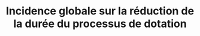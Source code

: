 ---
title: "Incidence globale sur la réduction de la durée du processus de dotation"
layout: post
lang: fr
lang-ref: 402-overall-impact
section: 4
category: 
hero:
  image:
    src: 4.3-tx-heading.png
    alt: Une photo de derrière un coureur d'athlétisme en plein sprint.
blocks:
  - type: title
    label: Le problème
  - Les longs processus de dotation peuvent avoir plusieurs conséquences négatives sur les résultats des processus d’embauche. Notamment, ces longs processus peuvent nuire à la capacité de l’organisation d’attirer des talents à haut rendement et accroître la possibilité que les processus soient annulés en raison de changements dans les priorités ministérielles. Ils peuvent aussi accroître la période durant laquelle certains postes demeurent vacants au sein d’une organisation, au détriment de son rendement.
  - Au moment du lancement du Nuage de talents, la durée médiane des processus de dotation visant des postes annoncés à l’externe au gouvernement du Canada était de 197 jours. Cette période correspond au temps écoulé entre la clôture de l’avis d’offre d’emploi sur le site Web Emplois GC et la première occurrence de l’employé dans le système de paye. Il convient de prendre note que ce nombre est issu de données agrégées sur la dotation visant des postes dotés pour une période déterminée ou indéterminée. (Le Nuage de talents n’affiche que les postes à doter pour une période déterminée, mais les processus administratifs de dotation sont les mêmes que pour les postes à doter pour une période indéterminée.) La durée du processus de dotation ne comprend pas le temps de préparation consacré au processus par les gestionnaires et les conseillers en RH, comme la rédaction de l’avis d’offre d’emploi et l’obtention des approbations du processus de dotation.
  - type: title
    label: Les hypothèses
  - L’équipe du Nuage de talents a conclu que la réduction de la durée du processus de dotation, s’il est possible d’y parvenir, aurait des répercussions positives sur la capacité du gouvernement d’attirer des talents à haut rendement, et serait un atout pour les gestionnaires qui doivent pourvoir des postes vacants. Mais de combien de temps faudrait-il réduire la durée du processus de dotation? Comme nous n’avions pas de données claires quant à l’objectif que nous voulions atteindre, nous nous sommes donné pour objectif d’accélérer le plus possible le processus de dotation. Même s’il advenait que nous ne parvenions pas au délai le plus court possible, nous avions bon espoir de réduire la durée du processus dans un certain degré.
  - L’équipe du Nuage de talents s’est ainsi fixé l’objectif extrêmement ambitieux de réduire à 30 jours la durée du processus de dotation, soit de la clôture de l’avis d’offre d’emploi à la sélection du candidat (cela exclut le temps requis pour l’obtention de l’autorisation de sécurité ou l’évaluation linguistique). Soulignons que la durée du processus de dotation exclut également le temps que les gestionnaires et les conseillers en RH consacrent à la publication d’un avis d’offre d’emploi, l’objectif étant de réduire la durée du processus à quelques semaines tout au plus (le délai le plus court possible étant de deux jours).
  - Il n’y avait rien de sorcier dans l’établissement de cet objectif de 30 jours; c’était simplement un chiffre rond qui semblait correspondre à la durée des processus de dotation au sein des industries du secteur privé. Du point de vue d’un candidat, une attente d’un mois avant de recevoir une offre verbale, à laquelle s’ajoute le temps requis pour l’obtention de l’autorisation de sécurité, semblait concurrentielle et raisonnable.
  - type: title
    label: L’expérience
  - "Dès le départ, nous avons établi 20 domaines d’intervention qui, selon nous, pourraient réduire le nombre moyen de jours nécessaires pour doter un poste. Ces interventions se déclinaient en trois grandes catégories :"
  - type: list
    style: unordered
    items:
      - les encouragements comportementaux (lesquels avaient pour but soit de s’attaquer aux habitudes de comportement qui ralentissaient la durée du processus de dotation, soit d’encourager de nouveaux comportements optimisant les résultats);
      - la restructuration des processus opérationnels pour accélérer les choses;
      - l’optimisation des outils à l’intention des gestionnaires d’embauche et des conseillers en RH pour les aider à atteindre leurs résultats d’embauche. 
  - Ces interventions sont décrites plus en détail dans les prochaines pages.
  - type: title
    label: Les résultats
  - La « durée moyenne du processus de dotation du Nuage de talents (en jours) » représente le nombre de jours s’étant écoulés entre la clôture de l’avis d’offre d’emploi sur notre plateforme et la présentation d’une offre verbale au candidat retenu par le gestionnaire, délai qui tenait compte de la majorité des interventions de la plateforme du Nuage de talents visant à réduire la durée du processus de dotation. À la suite de la présentation de l’offre verbale, le « temps moyen requis pour le filtrage de sécurité et l’évaluation linguistique (en jours) » représente le temps requis pour l’obtention de l’autorisation de sécurité, l’évaluation linguistique et la finalisation du dossier des RH, sur lequel le Nuage de talents a peu ou pas d’influence.
  - Bien que le temps requis pour l’obtention de l’autorisation de sécurité soit demeuré relativement stable tout au long du projet-pilote, la durée moyenne du processus de dotation (sous l’influence de la plateforme) a été réduite de plus de 85 jours. Les plus récents processus de dotation sur la plateforme ont duré environ 40 jours (de la clôture de l’avis d’offre d’emploi à la sélection du candidat). Il s’agit d’une réduction importante, une tendance que nous avons commencé à observer pour certains emplois à l’été 2019, et qui a continué de prendre de l’ampleur dans les processus plus récents.
  - type: graphic
    size: 100
    src: 4.3-fr-staffing.jpg
    alt: "Graphique à barres empilées qui examine le temps requis par le Nuage des talents pendant les diverses décisions de dotation, totalisé avec le temps requis par d’autres acteurs indépendants, comme le filtrage de sécurité et le test linguistique. La première des cinq barres résume la période entre octobre 2018 et janvier 2019, au cours de laquelle 10 emplois ont été postés sur la plateforme. Le temps moyen passé par le Nuage des talents était de 127 jours, tandis que d’autres acteurs indépendants avaient besoin de 67 jours, pour une moyenne totale de 194 jours. La deuxième barre des cinq résume la période entre février 2019 et mai 2019, au cours de laquelle 7 emplois ont été postés sur la plateforme. Le temps moyen passé par le Nuage des talents était de 78 jours, tandis que d’autres acteurs indépendants avaient besoin de 48 jours, pour une moyenne totale de 126 jours. La troisième barre des cinq résume la période entre juin 2019 et septembre 2019, au cours de laquelle il y a eu un total de 9 emplois postés sur la plateforme. Le temps moyen passé par le Nuage des talents était de 92 jours, tandis que d’autres acteurs indépendants avaient besoin de 80 jours, pour une moyenne totale de 172 jours. La quatrième barre des cinq résume la période entre octobre 2019 et janvier 2020, au cours de laquelle 7 emplois ont été postés sur la plateforme. Le temps moyen passé par le Nuage des talents était de 86 jours, tandis que d’autres acteurs indépendants avaient besoin de 86 jours, pour une moyenne totale de 172 jours. La cinquième et dernière barre résume la période qui s’est écoulée entre février 2020 et aujourd’hui, au cours de laquelle il y a eu un total de 2 emplois postés sur la plateforme. Le temps moyen passé par le Nuage des talents était de 40 jours, tandis que d’autres acteurs indépendants avaient besoin de 60 jours, pour une moyenne totale de 100 jours."
  - Il convient également de souligner que, dans les deux processus les plus récents, la présélection initiale des candidatures a été effectuée à mesure de leur réception, chose qui n’était pas faite auparavant. (Dans tous les processus précédents, la présélection commençait après la clôture de l’avis d’offre d’emploi.) Cela signifie non seulement que le processus de dotation prend moins de temps, mais aussi qu’il peut maintenant commencer plus tôt, ce qui pourrait nous permettre de réduire la durée du processus d’une à trois semaines de plus.
  - Lorsque nous avons examiné la façon dont nous sommes parvenus à réduire la durée du processus de dotation, nous avons fait une autre constatation intéressante. En effet, un examen plus approfondi des données révèle clairement qu’il ne suffit pas de constater que la durée moyenne du processus de dotation du Nuage de talents a diminué pour s’établir à environ 40 jours au cours de la dernière année. 
  - "En fait, lorsque nous examinons de près les huit derniers emplois annoncés sur la plateforme, nous voyons deux tendances se dessiner. Ces tendances sont directement corrélées avec les observations des essais en direct du Nuage de talents, qui montrent que les processus pour lesquels les pratiques recommandées ont été suivies et les outils sur le site ont été utilisés (comme prévu) suivent une trajectoire plus rapide. Essentiellement, <strong style=\"letter-spacing: -1px;\" data-h2-font-weight=\"b(800)\" data-h2-font-color=\"b(purple)\">l’équipe du Nuage de talents a été en mesure de réduire à quelques semaines le temps requis par un gestionnaire pour présenter une offre verbale à un candidat dans le cadre d’un processus concurrentiel annoncé à l’externe</strong>. Il s’agit d’un bond en avant remarquable qui place le gouvernement du Canada en bonne position pour attirer et maintenir en poste des candidats à haut rendement."
  - type: pullquote
    content: "« Bien que la pandémie de la COVID‑19 ait réduit le volume d’emplois annoncés sur la plateforme du Nuage de talents, nos processus d’embauche les plus rapides ont été menés en 2020, ce qui démontre que la durée du processus de dotation du Nuage de talents a continué de diminuer malgré les difficultés survenues durant la dernière année. Le lancement de nouvelles fonctionnalités et de nouvelles connaissances en matière de recherche a permis de continuer d’aider les gestionnaires à accélérer leurs processus et à attirer des personnes talentueuses très performantes, recrutées par l’entremise de concours annoncés à l’externe. »"
  - type: title
    label: Recherches externes
  - "Une autre mesure utilisée pour évaluer la rapidité du processus d’embauche est le temps écoulé entre l’entrevue et la présentation de la lettre d’offre. Dans une étude réalisée en 2017 par Glassdoor (en anglais seulement), le Canada s’est classé au 4e rang sur 25 pays, avec un temps moyen de 20,1 jours, <a href=\"https://www.glassdoor.com/research/time-to-hire-in-25-countries/%23\" target=\"_blank\" rel=\"noreferrer\" title=\"Voir la source.\">soit 2,6 de moins que la moyenne internationale</a>. Il convient de souligner que les données variaient selon le secteur. Ainsi, le rapport a aussi révélé qu’à l’échelle internationale, le gouvernement était le secteur où le temps écoulé entre l’entrevue et la présentation de la lettre d’offre était le plus long, lequel se situait souvent entre un et deux mois."
  - "Soulignons que le gouvernement du Canada doit livrer concurrence à d’autres secteurs au pays à la recherche de talents à haut rendement. Selon l’étude comparative sur le recrutement de 2019 de Jobvite (en anglais seulement), <a href=\"https://www.jobvite.com/wp-content/uploads/2019/03/2019-Recruiting-Benchmark-Report.pdf\" target=\"_blank\" rel=\"noreferrer\" title=\"Voir la source.\">la durée moyenne du processus de dotation était de 42 jours</a> dans le secteur de la technologie de l’information (celui qui présente le chevauchement le plus élevé avec les postes annoncés dans le Nuage de talents). C’est bien en deçà de la durée moyenne du processus de dotation du gouvernement du Canada. Ce délai concorde avec le nombre de jours requis pour la présentation d’une offre verbale dans les processus menés au moyen de la plateforme du Nuage de talents, mais cette offre est conditionnelle à l’obtention de l’autorisation de sécurité et à la réussite de l’évaluation linguistique, qui prennent ensuite un à deux mois de plus. Ainsi, le gouvernement du Canada devra probablement réduire de façon constante la durée du processus de dotation conformément aux délais atteints dans l’expérience du Nuage de talents, en plus de gagner du temps à l’étape du processus d’autorisation de sécurité s’il veut vraiment rivaliser avec l’industrie lorsqu’il s’agit de recruter les meilleurs talents numériques et technologiques."
--- 